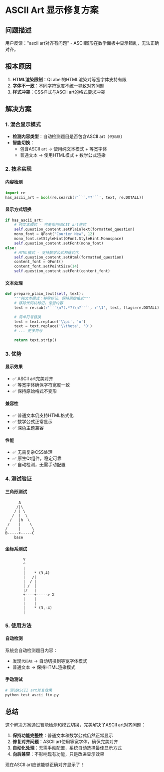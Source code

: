 # ASCII Art 显示修复方案

## 问题描述
用户反馈："ascii art对齐有问题" - ASCII图形在数学面板中显示错乱，无法正确对齐。

## 根本原因
1. **HTML渲染限制**：QLabel的HTML渲染对等宽字体支持有限
2. **字体不一致**：不同字符宽度不统一导致对齐问题
3. **样式冲突**：CSS样式与ASCII art的格式要求冲突

## 解决方案

### 1. 混合显示模式
- **检测内容类型**：自动检测题目是否包含ASCII art（```代码块```）
- **智能切换**：
  - 包含ASCII art → 使用纯文本模式 + 等宽字体
  - 普通文本 → 使用HTML模式 + 数学公式渲染

### 2. 技术实现

#### 内容检测
```python
import re
has_ascii_art = bool(re.search(r'```.*?```', text, re.DOTALL))
```

#### 显示方式切换
```python
if has_ascii_art:
    # 纯文本模式 - 完美保持ASCII art格式
    self.question_content.setPlainText(formatted_question)
    mono_font = QFont("Courier New", 12)
    mono_font.setStyleHint(QFont.StyleHint.Monospace)
    self.question_content.setFont(mono_font)
else:
    # HTML模式 - 支持数学公式和格式化
    self.question_content.setHtml(formatted_question)
    content_font = QFont()
    content_font.setPointSize(14)
    self.question_content.setFont(content_font)
```

#### 文本处理
```python
def prepare_plain_text(self, text):
    """纯文本模式：移除标记，保持原始格式"""
    # 移除代码块标记，保留内容
    text = re.sub(r'```\n?(.*?)\n?```', r'\1', text, flags=re.DOTALL)
    
    # 简单符号替换
    text = text.replace('\\pi', 'π')
    text = text.replace('\\theta', 'θ')
    # ... 更多符号
    
    return text.strip()
```

### 3. 优势

#### 显示效果
- ✅ ASCII art完美对齐
- ✅ 等宽字体确保字符宽度一致
- ✅ 保持原始格式不变形

#### 兼容性
- ✅ 普通文本仍支持HTML格式化
- ✅ 数学公式正常显示
- ✅ 深色主题兼容

#### 性能
- ✅ 无需复杂CSS处理
- ✅ 原生Qt组件，稳定可靠
- ✅ 自动检测，无需手动配置

### 4. 测试验证

#### 三角形测试
```
      A
     /|\
    / | \
   /  |  \
  /   |h  \
 /    |    \
/     |     \
B-----+-----C
    base
```

#### 坐标系测试
```
        Y
        ^
        |
        |    * (3,4)
        |   /|
        |  / |
        | /  |
        |/   |
        +----+-----> X
        |    |
        |    |
        |    * (3,-4)
        |
```

### 5. 使用方法

#### 自动检测
系统会自动检测题目内容：
- 发现```代码块``` → 自动切换到等宽字体模式
- 普通文本 → 保持HTML渲染模式

#### 手动测试
```bash
# 测试ASCII art修复效果
python test_ascii_fix.py
```

## 总结

这个解决方案通过智能检测和模式切换，完美解决了ASCII art对齐问题：

1. **保持功能完整性**：普通文本和数学公式仍然正常显示
2. **修复对齐问题**：ASCII art使用等宽字体，确保完美对齐
3. **自动化处理**：无需手动配置，系统自动选择最佳显示方式
4. **向后兼容**：不影响现有功能，只是改进显示效果

现在ASCII art应该能够正确对齐显示了！ 